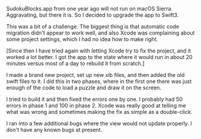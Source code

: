 SudokuBlocks.app from one year ago will not run on macOS Sierra.  Aggravating, but there it is.  So I decided to upgrade the app to Swift3.  

This was a bit of a challenge.  The biggest thing is that automatic code migration didn't appear to work well, and also Xcode was complaining about some project settings, which I had no idea how to make right. 

[Since then I have tried again with letting Xcode try to fix the project, and it worked a lot better.  I got the app to the state where it would run in about 20 minutes versus most of a day to rebuild it from scratch.]

I made a brand new project, set up new xib files, and then added the old swift files to it.  I did this in two phases, where in the first one there was just enough of the code to load a puzzle and draw it on the screen.

I tried to build it and then fixed the errors one by one.  I probably had 50 errors in phase 1 and 100 in phase 2.  Xcode was really good at telling me what was wrong and sometimes making the fix as simple as a double-click.

I ran into a few additional bugs where the view would not update properly.  I don't have any known bugs at present.